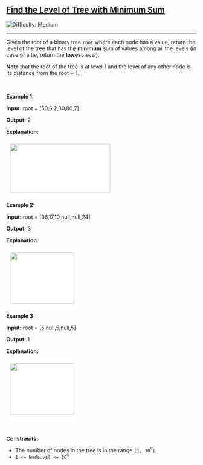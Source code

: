 <h2><a href="https://leetcode.com/problems/find-the-level-of-tree-with-minimum-sum">Find the Level of Tree with Minimum Sum</a></h2> <img src='https://img.shields.io/badge/Difficulty-Medium-orange' alt='Difficulty: Medium' /><hr><p>Given the root of a binary tree <code>root</code> where each node has a value, return the level of the tree that has the <strong>minimum</strong> sum of values among all the levels (in case of a tie, return the <strong>lowest</strong> level).</p>

<p><strong>Note</strong> that the root of the tree is at level 1 and the level of any other node is its distance from the root + 1.</p>

<p>&nbsp;</p>
<p><strong class="example">Example 1:</strong></p>

<div class="example-block">
<p><strong>Input:</strong> <span class="example-io">root = [50,6,2,30,80,7]</span></p>

<p><strong>Output:</strong> <span class="example-io">2</span></p>

<p><strong>Explanation:</strong></p>

<p><img alt="" src="https://assets.leetcode.com/uploads/2024/05/17/image_2024-05-17_16-15-46.png" style="padding: 10px; background: rgb(255, 255, 255); border-radius: 0.5rem; width: 265px; height: 129px;" /></p>
</div>

<p><strong class="example">Example 2:</strong></p>

<div class="example-block">
<p><strong>Input:</strong> <span class="example-io">root = [36,17,10,null,null,24]</span></p>

<p><strong>Output:</strong> <span class="example-io">3</span></p>

<p><strong>Explanation:</strong></p>

<p><img alt="" src="https://assets.leetcode.com/uploads/2024/05/17/image_2024-05-17_16-14-18.png" style="padding: 10px; background: rgb(255, 255, 255); border-radius: 0.5rem; width: 170px; height: 135px;" /></p>
</div>

<p><strong class="example">Example 3:</strong></p>

<div class="example-block">
<p><strong>Input:</strong> <span class="example-io">root = [5,null,5,null,5]</span></p>

<p><strong>Output:</strong> <span class="example-io">1</span></p>

<p><strong>Explanation:</strong></p>

<p><img alt="" src="https://assets.leetcode.com/uploads/2024/05/19/image_2024-05-19_19-07-20.png" style="padding: 10px; background: rgb(255, 255, 255); border-radius: 0.5rem; width: 170px; height: 135px;" /></p>
</div>

<p>&nbsp;</p>
<p><strong>Constraints:</strong></p>

<ul>
	<li>The number of nodes in the tree is in the range <code>[1, 10<sup>5</sup>]</code>.</li>
	<li><code>1 &lt;= Node.val &lt;= 10<sup>9</sup></code></li>
</ul>
